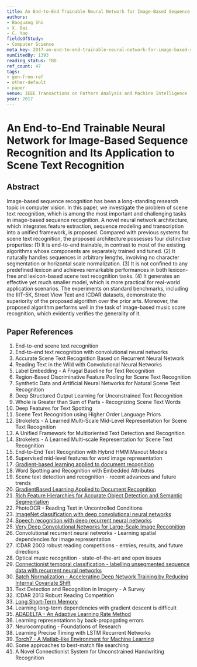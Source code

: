 ```yaml
---
title: An End-to-End Trainable Neural Network for Image-Based Sequence Recognition and Its Application to Scene Text Recognition
authors:
- Baoguang Shi
- X. Bai
- C. Yao
fieldsOfStudy:
- Computer Science
meta_key: 2017-an-end-to-end-trainable-neural-network-for-image-based-sequence-recognition-and-its-application-to-scene-text-recognition
numCitedBy: 1393
reading_status: TBD
ref_count: 47
tags:
- gen-from-ref
- other-default
- paper
venue: IEEE Transactions on Pattern Analysis and Machine Intelligence
year: 2017
---
```


# An End-to-End Trainable Neural Network for Image-Based Sequence Recognition and Its Application to Scene Text Recognition

## Abstract

Image-based sequence recognition has been a long-standing research topic in computer vision. In this paper, we investigate the problem of scene text recognition, which is among the most important and challenging tasks in image-based sequence recognition. A novel neural network architecture, which integrates feature extraction, sequence modeling and transcription into a unified framework, is proposed. Compared with previous systems for scene text recognition, the proposed architecture possesses four distinctive properties: (1) It is end-to-end trainable, in contrast to most of the existing algorithms whose components are separately trained and tuned. (2) It naturally handles sequences in arbitrary lengths, involving no character segmentation or horizontal scale normalization. (3) It is not confined to any predefined lexicon and achieves remarkable performances in both lexicon-free and lexicon-based scene text recognition tasks. (4) It generates an effective yet much smaller model, which is more practical for real-world application scenarios. The experiments on standard benchmarks, including the IIIT-5K, Street View Text and ICDAR datasets, demonstrate the superiority of the proposed algorithm over the prior arts. Moreover, the proposed algorithm performs well in the task of image-based music score recognition, which evidently verifies the generality of it.

## Paper References

1. End-to-end scene text recognition
2. End-to-end text recognition with convolutional neural networks
3. Accurate Scene Text Recognition Based on Recurrent Neural Network
4. Reading Text in the Wild with Convolutional Neural Networks
5. Label Embedding - A Frugal Baseline for Text Recognition
6. Region-Based Discriminative Feature Pooling for Scene Text Recognition
7. Synthetic Data and Artificial Neural Networks for Natural Scene Text Recognition
8. Deep Structured Output Learning for Unconstrained Text Recognition
9. Whole is Greater than Sum of Parts - Recognizing Scene Text Words
10. Deep Features for Text Spotting
11. Scene Text Recognition using Higher Order Language Priors
12. Strokelets - A Learned Multi-Scale Mid-Level Representation for Scene Text Recognition
13. A Unified Framework for Multioriented Text Detection and Recognition
14. Strokelets - A Learned Multi-scale Representation for Scene Text Recognition
15. End-to-End Text Recognition with Hybrid HMM Maxout Models
16. Supervised mid-level features for word image representation
17. [Gradient-based learning applied to document recognition](1998-gradient-based-learning-applied-to-document-recognition)
18. Word Spotting and Recognition with Embedded Attributes
19. Scene text detection and recognition - recent advances and future trends
20. [GradientBased Learning Applied to Document Recognition](2001-gradientbased-learning-applied-to-document-recognition)
21. [Rich Feature Hierarchies for Accurate Object Detection and Semantic Segmentation](2014-rich-feature-hierarchies-for-accurate-object-detection-and-semantic-segmentation)
22. PhotoOCR - Reading Text in Uncontrolled Conditions
23. [ImageNet classification with deep convolutional neural networks](2012-imagenet-classification-with-deep-convolutional-neural-networks)
24. [Speech recognition with deep recurrent neural networks](2013-speech-recognition-with-deep-recurrent-neural-networks)
25. [Very Deep Convolutional Networks for Large-Scale Image Recognition](2015-very-deep-convolutional-networks-for-large-scale-image-recognition)
26. Convolutional recurrent neural networks - Learning spatial dependencies for image representation
27. ICDAR 2003 robust reading competitions - entries, results, and future directions
28. Optical music recognition - state-of-the-art and open issues
29. [Connectionist temporal classification - labelling unsegmented sequence data with recurrent neural networks](2006-connectionist-temporal-classification-labelling-unsegmented-sequence-data-with-recurrent-neural-networks)
30. [Batch Normalization - Accelerating Deep Network Training by Reducing Internal Covariate Shift](2015-batch-normalization-accelerating-deep-network-training-by-reducing-internal-covariate-shift)
31. Text Detection and Recognition in Imagery - A Survey
32. ICDAR 2013 Robust Reading Competition
33. [Long Short-Term Memory](1997-long-short-term-memory)
34. Learning long-term dependencies with gradient descent is difficult
35. [ADADELTA - An Adaptive Learning Rate Method](2012-adadelta-an-adaptive-learning-rate-method)
36. Learning representations by back-propagating errors
37. Neurocomputing - Foundations of Research
38. Learning Precise Timing with LSTM Recurrent Networks
39. [Torch7 - A Matlab-like Environment for Machine Learning](2011-torch7-a-matlab-like-environment-for-machine-learning)
40. Some approaches to best-match file searching
41. A Novel Connectionist System for Unconstrained Handwriting Recognition
